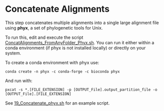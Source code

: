 # Concatenate Alignments

This step concatenates multiple alignments into a single large alignment file using **phyx**, a set of phylogenetic tools for Unix.

To run this, edit and execute the script [ConcatAlignments_FromAnyFolder_Phyx.sh](https://github.com/mjbieren/Phylogenomics_klebsormidiophyceae/blob/main/Scripts/17_ConcatenateSequences/ConcatAlignments_FromAnyFolder_Phyx.sh). You can run it either within a conda environment (if phyx is not installed locally) or directly on your system.

To create a conda environment with phyx use:

```
conda create -n phyx -c conda-forge -c bioconda phyx
```


And run with:
```
pxcat -s *.[FILE_EXTENSION] -p [OUTPUT_File].output_partition_file -o [OUTPUT_File].[FILE_EXTENSION]
```
See [19_Concatenate_phyx.sh](https://github.com/mjbieren/Coleochaetophyceae_Phylogenomics/blob/main/Scripts/19_Concatenation/19_Concatenate_phyx.sh) for an example script.
